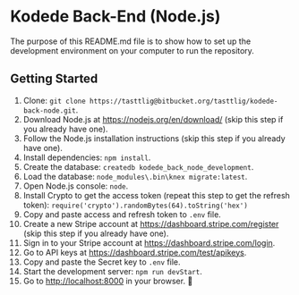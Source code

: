 # Kodede Back-End (Node.js)

The purpose of this README.md file is to show how to set up the development environment on your computer to run the repository.

## Getting Started

1. Clone: `git clone https://tasttlig@bitbucket.org/tasttlig/kodede-back-node.git`.
2. Download Node.js at <https://nodejs.org/en/download/> (skip this step if you already have one).
3. Follow the Node.js installation instructions (skip this step if you already have one).
4. Install dependencies: `npm install`.
5. Create the database: `createdb kodede_back_node_development`.
6. Load the database: `node_modules\.bin\knex migrate:latest`.
7. Open Node.js console: `node`.
8. Install Crypto to get the access token (repeat this step to get the refresh token): `require('crypto').randomBytes(64).toString('hex')`
9. Copy and paste access and refresh token to `.env` file.
10. Create a new Stripe account at <https://dashboard.stripe.com/register> (skip this step if you already have one).
11. Sign in to your Stripe account at <https://dashboard.stripe.com/login>.
12. Go to API keys at <https://dashboard.stripe.com/test/apikeys>.
13. Copy and paste the Secret key to `.env` file.
14. Start the development server: `npm run devStart`.
15. Go to <http://localhost:8000> in your browser. :tada:
